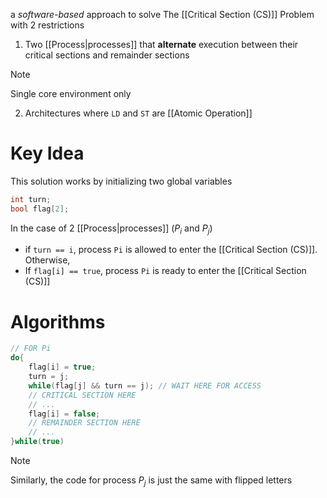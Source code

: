 a *software-based* approach to solve The [[Critical Section (CS)]] Problem with 2 restrictions
1. Two [[Process|processes]] that **alternate** execution between their critical sections and remainder sections

>[!NOTE] 
>Single core environment only

2. Architectures where `LD` and `ST` are [[Atomic Operation]]

# Key Idea
This solution works by initializing two global variables
```C
int turn;
bool flag[2];
```

In the case of 2 [[Process|processes]] ($P_i \ \text{and} \ P_j$)
- if `turn == i`, process `Pi` is allowed to enter the [[Critical Section (CS)]]. Otherwise,
- If `flag[i] == true`, process `Pi` is ready to enter the [[Critical Section (CS)]]

# Algorithms
```C
// FOR Pi
do{
	flag[i] = true;
	turn = j;
	while(flag[j] && turn == j); // WAIT HERE FOR ACCESS
	// CRITICAL SECTION HERE
	// ...
	flag[i] = false;
	// REMAINDER SECTION HERE
	// ...
}while(true)
```

> [!NOTE] 
> Similarly, the code for process $P_j$ is just the same with flipped letters


